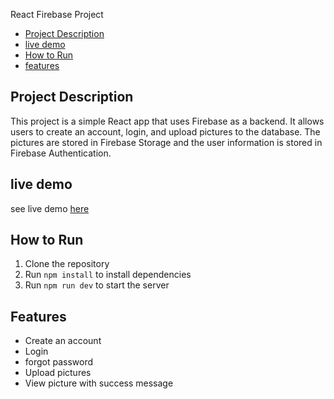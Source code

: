 React Firebase Project

* [Project Description](#project-description)
* [live demo](#live-demo)
* [How to Run](#how-to-run)
* [features](#features)

## Project Description
This project is a simple React app that uses Firebase as a backend. It allows users to create an account, login, and upload pictures to the database. The pictures are stored in Firebase Storage and the user information is stored in Firebase Authentication.

## live demo
see live demo [here](https://react-firebase-a7f2f.web.app/)

## How to Run
1. Clone the repository
2. Run `npm install` to install dependencies
3. Run `npm run dev` to start the server

## Features
* Create an account
* Login
* forgot password
* Upload pictures
* View picture with success message